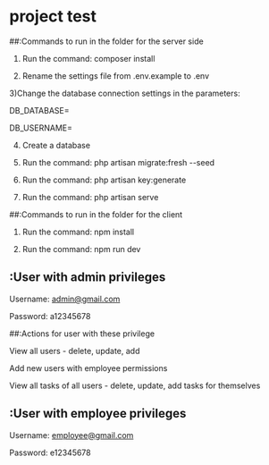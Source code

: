 

# project test

##:Commands to run in the folder for the server side

1) Run the command: composer install

2) Rename the settings file from .env.example to .env

3)Change the database connection settings in the parameters:

DB_DATABASE=

DB_USERNAME=

4) Create a database

5) Run the command: php artisan migrate:fresh --seed

6) Run the command: php artisan key:generate

7) Run the command: php artisan serve

##:Commands to run in the folder for the client 

1) Run the command: npm install

2) Run the command: npm run dev

## :User with admin privileges

Username: admin@gmail.com

Password: a12345678

##:Actions for user with these privilege

View all users - delete, update, add

Add new users with employee permissions

View all tasks of all users - delete, update, add tasks for themselves

## :User with employee privileges

Username: employee@gmail.com

Password: e12345678
